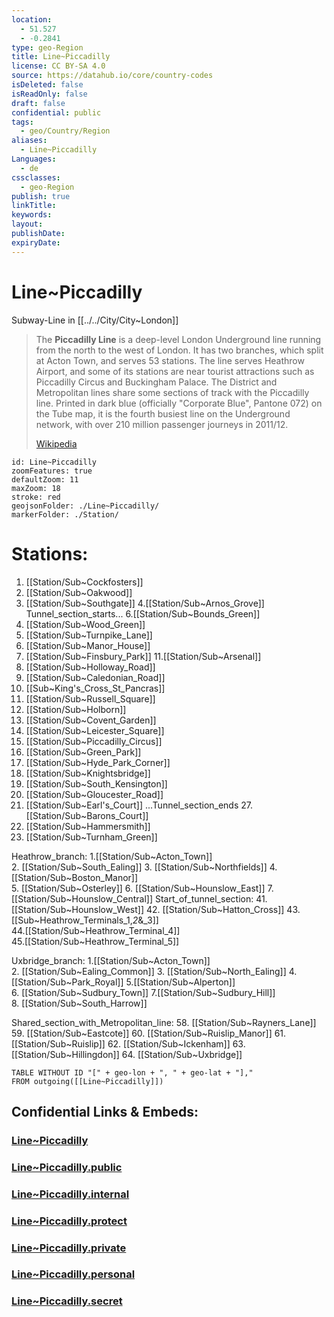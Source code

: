 ```yaml
---
location:
  - 51.527
  - -0.2841
type: geo-Region
title: Line~Piccadilly
license: CC BY-SA 4.0
source: https://datahub.io/core/country-codes
isDeleted: false
isReadOnly: false
draft: false
confidential: public
tags:
  - geo/Country/Region
aliases:
  - Line~Piccadilly
Languages:
  - de
cssclasses:
  - geo-Region
publish: true
linkTitle:
keywords:
layout:
publishDate:
expiryDate:
---
```


# Line~Piccadilly

Subway-Line in [[../../City/City~London]] 

> The **Piccadilly Line** is a deep-level London Underground line running from the north to the west of London. It has two branches, which split at Acton Town, and serves 53 stations. The line serves Heathrow Airport, and some of its stations are near tourist attractions such as Piccadilly Circus and Buckingham Palace. The District and Metropolitan lines share some sections of track with the Piccadilly line. Printed in dark blue (officially "Corporate Blue", Pantone 072) on the Tube map, it is the fourth busiest line on the Underground network, with over 210 million passenger journeys in 2011/12.
>
> [Wikipedia](https://en.wikipedia.org/wiki/Piccadilly%20line)


```leaflet
id: Line~Piccadilly
zoomFeatures: true 
defaultZoom: 11 
maxZoom: 18
stroke: red
geojsonFolder: ./Line~Piccadilly/
markerFolder: ./Station/
```


# Stations: 

1.	[[Station/Sub~Cockfosters]] 
2.	[[Station/Sub~Oakwood]] 
3.	[[Station/Sub~Southgate]] 
4.[[Station/Sub~Arnos_Grove]]  
Tunnel_section_starts...
6.[[Station/Sub~Bounds_Green]]  
7.	[[Station/Sub~Wood_Green]] 
8.	[[Station/Sub~Turnpike_Lane]] 
9.	[[Station/Sub~Manor_House]] 
10.	[[Station/Sub~Finsbury_Park]] 
11.[[Station/Sub~Arsenal]]  
12.	[[Station/Sub~Holloway_Road]] 
13.	[[Station/Sub~Caledonian_Road]] 
14.	[[Sub~King's_Cross_St_Pancras]] 
15.	[[Station/Sub~Russell_Square]] 
16.	[[Station/Sub~Holborn]] 
17.	[[Station/Sub~Covent_Garden]] 
18.	[[Station/Sub~Leicester_Square]] 
19.	[[Station/Sub~Piccadilly_Circus]] 
20.	[[Station/Sub~Green_Park]] 
21.	[[Station/Sub~Hyde_Park_Corner]] 
22.	[[Station/Sub~Knightsbridge]] 
23.	[[Station/Sub~South_Kensington]] 
24.	[[Station/Sub~Gloucester_Road]] 
25.	[[Station/Sub~Earl's_Court]] 
...Tunnel_section_ends
27.[[Station/Sub~Barons_Court]]  
28.	[[Station/Sub~Hammersmith]] 
29.	[[Station/Sub~Turnham_Green]] 

Heathrow_branch:
1.[[Station/Sub~Acton_Town]]  
2.	[[Station/Sub~South_Ealing]] 
3.	[[Station/Sub~Northfields]] 
4.[[Station/Sub~Boston_Manor]]  
5.	[[Station/Sub~Osterley]] 
6.	[[Station/Sub~Hounslow_East]] 
7.	[[Station/Sub~Hounslow_Central]] 
Start_of_tunnel_section: 
41.	[[Station/Sub~Hounslow_West]] 
42.	[[Station/Sub~Hatton_Cross]] 
43.[[Sub~Heathrow_Terminals_1,_2_&_3]]  
44.[[Station/Sub~Heathrow_Terminal_4]]  
45.[[Station/Sub~Heathrow_Terminal_5]]   

Uxbridge_branch:
1.[[Station/Sub~Acton_Town]]  
2.	[[Station/Sub~Ealing_Common]] 
3.	[[Station/Sub~North_Ealing]] 
4.	[[Station/Sub~Park_Royal]] 
5.[[Station/Sub~Alperton]]  
6.	[[Station/Sub~Sudbury_Town]] 
7.[[Station/Sub~Sudbury_Hill]]  
8.	[[Station/Sub~South_Harrow]] 

Shared_section_with_Metropolitan_line:
58.	[[Station/Sub~Rayners_Lane]] 
59.	[[Station/Sub~Eastcote]] 
60.	[[Station/Sub~Ruislip_Manor]] 
61.	[[Station/Sub~Ruislip]] 
62.	[[Station/Sub~Ickenham]] 
63.	[[Station/Sub~Hillingdon]] 
64.	[[Station/Sub~Uxbridge]] 


```dataview
TABLE WITHOUT ID "[" + geo-lon + ", " + geo-lat + "],"
FROM outgoing([[Line~Piccadilly]])
```


## Confidential Links & Embeds: 

### [Line~Piccadilly](/_Standards/Earth/Continent/Europe/Europe~North/UK/England/Regions~England/London,Greater/cities~GreaterLondon/Underground/Line~Piccadilly.md) 

### [Line~Piccadilly.public](/_public/Earth/Continent/Europe/Europe~North/UK/England/Regions~England/London,Greater/cities~GreaterLondon/Underground/Line~Piccadilly.public.md) 

### [Line~Piccadilly.internal](/_internal/Earth/Continent/Europe/Europe~North/UK/England/Regions~England/London,Greater/cities~GreaterLondon/Underground/Line~Piccadilly.internal.md) 

### [Line~Piccadilly.protect](/_protect/Earth/Continent/Europe/Europe~North/UK/England/Regions~England/London,Greater/cities~GreaterLondon/Underground/Line~Piccadilly.protect.md) 

### [Line~Piccadilly.private](/_private/Earth/Continent/Europe/Europe~North/UK/England/Regions~England/London,Greater/cities~GreaterLondon/Underground/Line~Piccadilly.private.md) 

### [Line~Piccadilly.personal](/_personal/Earth/Continent/Europe/Europe~North/UK/England/Regions~England/London,Greater/cities~GreaterLondon/Underground/Line~Piccadilly.personal.md) 

### [Line~Piccadilly.secret](/_secret/Earth/Continent/Europe/Europe~North/UK/England/Regions~England/London,Greater/cities~GreaterLondon/Underground/Line~Piccadilly.secret.md)

